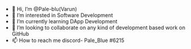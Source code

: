 - 👋 Hi, I’m @Pale-blu(Varun)
- 👀 I’m interested in Software Development
- 🌱 I’m currently learning DApp Development
- 💞️ I’m looking to collaborate on any kind of development based work on GitHub 
- 📫 How to reach me discord- Pale_Blue #6215

<!---
Pale-blu/Pale-blu is a ✨ special ✨ repository because its `README.md` (this file) appears on your GitHub profile.
You can click the Preview link to take a look at your changes.
--->

